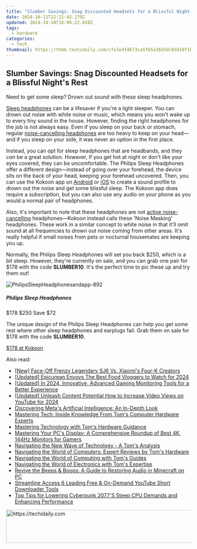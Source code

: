 ```yaml
---
title: "Slumber Savings: Snag Discounted Headsets for a Blissful Night's Rest"
date: 2024-10-11T22:21:42.179Z
updated: 2024-10-18T16:09:22.658Z
tags:
  - hardware
categories:
  - tech
thumbnail: https://thmb.techidaily.com/cfe1e4fd673ca5fb5a36d3dc03d18f188db6311040ef6f07e920236b71a10c10.jpg
---
```


## Slumber Savings: Snag Discounted Headsets for a Blissful Night's Rest

Need to get some sleep? Drown out sound with these sleep headphones.

[Sleep headphones](https://video-screen-grab.techidaily.com/new-in-2024-golden-geographies-revealed-the-best-map-locations/) can be a lifesaver if you're a light sleeper. You can drown out noise with white noise or music, which means you won't wake up to every tiny sound in the house. However, finding the right headphones for the job is not always easy. Even if you sleep on your back or stomach, regular [noise-cancelling headphones](https://unlock-android.techidaily.com/in-2024-how-to-reset-a-itel-a60-phone-that-is-locked-by-drfone-android/) are too heavy to keep on your head—and if you sleep on your side, it was never an option in the first place.

 Instead, you can opt for sleep headphones that are headbands, and they _can_ be a great solution. However, if you get hot at night or don't like your eyes covered, they can be uncomfortable. The Philips Sleep Headphones offer a different design—instead of going over your forehead, the device sits on the back of your head, keeping your forehead uncovered. Then, you can use the Kokoon app on [Android](https://www.anrdoezrs.net/links/3607085/type/dlg/sid/UUhtgUeUpU2003321/https://play.google.com/store/apps/details?id=io.kokoon.app.v2) or [iOS](https://apps.apple.com/vg/app/kokoon/id1533992618) to create a sound profile to drown out the noise and get some blissful sleep. The Kokoon app does require a subscription, but you can also use any audio on your phone as you would a normal pair of headphones.

 Also, it's important to note that these headphones are not [active noise-cancelling](https://facebook-clips.techidaily.com/updated-step-by-step-sharing-twitch-on-your-fb-page-for-2024/) headphones—Kokoon instead calls these 'Noise Masking' headphones. These work in a similar concept to white noise in that it'll omit sound at all frequencies to drown out noise coming from other areas. It's really helpful if small noises from pets or nocturnal housemates are keeping you up.

 Normally, the Philips Sleep Headphones will set you back $250, which is a bit steep. However, they're currently on sale, and you can grab one pair for $178 with the code **SLUMBER10**. It's the perfect time to pic these up and try them out!

![PhilipsSleepHeadphonesandapp-892](https://static1.howtogeekimages.com/wordpress/wp-content/uploads/2024/05/philipssleepheadphonesandapp-892.png) 

#####  Philips Sleep Headphones

$178 $250 Save $72 

The unique design of the Philips Sleep Headphones can help you get some rest where other sleep headphones and earplugs fail. Grab them on sale for $178 with the code **SLUMBER10**.

[$178 at Kokoon](https://sovrn.co/7mtascd)

<ins class="adsbygoogle"
     style="display:block"
     data-ad-format="autorelaxed"
     data-ad-client="ca-pub-7571918770474297"
     data-ad-slot="1223367746"></ins>

<ins class="adsbygoogle"
     style="display:block"
     data-ad-client="ca-pub-7571918770474297"
     data-ad-slot="8358498916"
     data-ad-format="auto"
     data-full-width-responsive="true"></ins>

<span class="atpl-alsoreadstyle">Also read:</span>
<div><ul>
<li><a href="https://some-techniques.techidaily.com/new-face-off-frenzy-legendary-sj6-vs-xiaomis-four-k-creators/"><u>[New] Face-Off Frenzy Legendary SJ6 Vs. Xiaomi's Four-K Creators</u></a></li>
<li><a href="https://youtube-tips.techidaily.com/ed-epicurean-envoys-the-best-food-vloggers-to-watch-for-2024/"><u>[Updated] Epicurean Envoys The Best Food Vloggers to Watch for 2024</u></a></li>
<li><a href="https://video-capture.techidaily.com/updated-in-2024-innovative-advanced-gaming-monitoring-tools-for-a-better-experience/"><u>[Updated] In 2024, Innovative, Advanced Gaming Monitoring Tools for a Better Experience</u></a></li>
<li><a href="https://youtube-tips.techidaily.com/ed-unleash-content-potential-how-to-increase-video-views-on-youtube-for-2024/"><u>[Updated] Unleash Content Potential How to Increase Video Views on YouTube for 2024</u></a></li>
<li><a href="https://tech-renaissance.techidaily.com/discovering-metas-artificial-intelligence-an-in-depth-look/"><u>Discovering Meta's Artificial Intelligence: An In-Depth Look</u></a></li>
<li><a href="https://hardware-help.techidaily.com/mastering-tech-inside-knowledge-from-toms-computer-hardware-experts/"><u>Mastering Tech: Inside Knowledge From Tom's Computer Hardware Experts</u></a></li>
<li><a href="https://hardware-help.techidaily.com/mastering-technology-with-toms-hardware-guidance/"><u>Mastering Technology with Tom's Hardware Guidance</u></a></li>
<li><a href="https://hardware-help.techidaily.com/mastering-your-pcs-display-a-comprehensive-roundup-of-best-4k-144hz-monitors-for-gamers/"><u>Mastering Your PC's Display: A Comprehensive Roundup of Best 4K, 144Hz Monitors for Gamers</u></a></li>
<li><a href="https://hardware-help.techidaily.com/navigating-the-new-wave-of-technology-a-toms-analysis/"><u>Navigating the New Wave of Technology - A Tom's Analysis</u></a></li>
<li><a href="https://hardware-help.techidaily.com/navigating-the-world-of-computers-expert-reviews-by-toms-hardware/"><u>Navigating the World of Computers: Expert Reviews by Tom's Hardware</u></a></li>
<li><a href="https://hardware-help.techidaily.com/navigating-the-world-of-computing-with-toms-guides/"><u>Navigating the World of Computing with Tom's Guides</u></a></li>
<li><a href="https://hardware-help.techidaily.com/navigating-the-world-of-electronics-with-toms-expertise/"><u>Navigating the World of Electronics with Tom's Expertise</u></a></li>
<li><a href="https://win-blog.techidaily.com/revive-the-beeps-and-boops-a-guide-to-restoring-audio-in-minecraft-on-pc/"><u>Revive the Beeps & Boops: A Guide to Restoring Audio in Minecraft on PC</u></a></li>
<li><a href="https://youtube-videos.techidaily.com/streamline-access-6-leading-free-and-on-demand-youtube-short-downloader-tools/"><u>Streamline Access 6 Leading Free & On-Demand YouTube Short Downloader Tools</u></a></li>
<li><a href="https://win-able.techidaily.com/top-tips-for-lowering-cyberpunk-2077s-steep-cpu-demands-and-enhancing-performance/"><u>Top Tips for Lowering Cyberpunk 2077'S Steep CPU Demands and Enhancing Performance</u></a></li>
</ul></div>

<!-- affiliate ads begin -->
<a href="https://unicoeye.pxf.io/c/5597632/2134233/18498" target="_top" id="2134233">
  <img src="//a.impactradius-go.com/display-ad/18498-2134233" border="0" alt="https://techidaily.com" width="728" height="90"/>
</a>
<img height="0" width="0" src="https://unicoeye.pxf.io/i/5597632/2134233/18498" style="position:absolute;visibility:hidden;" border="0" />
<!-- affiliate ads end -->

